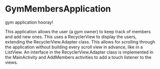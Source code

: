 # GymMembersApplication
gym application hooray!

This application allows the user (a gym owner) to keep track of members and add new ones.
This uses a RecyclerView to display the users, extending the RecyclerView.Adapter class.
This allows for scrolling through the application without building every scroll view in
advance, like in a ListView. An interface in the RecyclerView.Adapter class is implemented
in the MainActivity and AddMembers activities to add a touch listener to the views.
